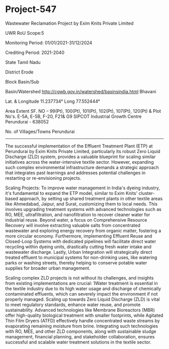 # Project-547
Wastewater Reclamation Project by Exim Knits Private Limited 

UWR RoU Scope:5

Monitoring Period: 01/01/2021-31/12/2024

Crediting Period: 2021-2040 

State Tamil Nadu

District Erode

Block Basin/Sub

Basin/Watershed
http://cgwb.gov.in/watershed/basinsindia.html
Bhavani

Lat. & Longitude 11.237734° Long 77.552444°

Area Extent SF. NO – 99(Pt), 100(Pt), 101(Pt), 102(Pt), 107(Pt),
120(Pt) & Plot No's. E-5A, E-5B, F-20, F21& G9
SIPCOT Industrial Growth Centre Perundurai -
638052

No. of Villages/Towns Perundurai
_______________
The successful implementation of the Effluent Treatment Plant (ETP) at Perundurai by Exim Knits Private
Limited, particularly its robust Zero Liquid Discharge (ZLD) system, provides a valuable blueprint for
scaling similar initiatives across the water-intensive textile sector. However, expanding such complex
environmental infrastructure demands a strategic approach that integrates past learnings and addresses
potential challenges in restarting or re-envisioning projects.

Scaling Projects:
To improve water management in India's dyeing industry, it's fundamental to expand the ETP model,
similar to Exim Knits' cluster-based approach, by setting up shared treatment plants in other textile
areas like Ahmedabad, Jaipur, and Surat, customizing them to local needs. This involves upgrading
treatment systems with advanced technologies such as RO, MEE, ultrafiltration, and nanofiltration to
recover cleaner water for industrial reuse. Beyond water, a focus on Comprehensive Resource Recovery
will involve extracting valuable salts from concentrated wastewater and exploring energy recovery from
organic matter, fostering a more circular economy. Furthermore, implementing Effluent Reuse and
Closed-Loop Systems with dedicated pipelines will facilitate direct water recycling within dyeing units,
drastically cutting fresh water intake and wastewater discharge. Lastly, Urban Integration will
strategically direct treated effluent to municipal systems for non-drinking uses, like watering parks or
washing streets, thereby helping to conserve potable water supplies for broader urban management.

Scaling complex ZLD projects is not without its challenges, and insights from existing implementations
are crucial:
1Water treatment is essential in the textile industry due to its high water usage and discharge of
chemically contaminated effluents, which can severely impact the environment if not properly
managed. Scaling up towards Zero Liquid Discharge (ZLD) is vital to meet regulatory standards, enhance
water reuse, and promote sustainability. Advanced technologies like Membrane Bioreactors (MBR) offer
high-quality biological treatment with smaller footprints, while Agitated Thin Film Dryers (ATFD)
effectively handle concentrated waste streams by evaporating remaining moisture from brine.
Integrating such technologies with RO, MEE, and other ZLD components, along with sustainable sludge
management, financial planning, and stakeholder collaboration, ensures successful and scalable water
treatment solutions in the textile sector. 
